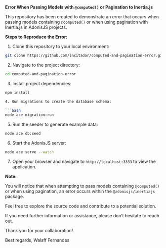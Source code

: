 **Error When Passing Models with `@computed()` or Pagination to Inertia.js**

This repository has been created to demonstrate an error that occurs when passing models containing `@computed()` or when using pagination with Inertia.js in AdonisJS projects.

**Steps to Reproduce the Error:**

1. Clone this repository to your local environment:

```bash
git clone https://github.com/lncitador/computed-and-pagination-error.git
```

2. Navigate to the project directory:

```bash
cd computed-and-pagination-error
```

3. Install project dependencies:

```bash
npm install

4. Run migrations to create the database schema:

```bash
node ace migration:run
```

5. Run the seeder to generate example data:

```bash
node ace db:seed
```

6. Start the AdonisJS server:

```bash
node ace serve --watch
```

7. Open your browser and navigate to `http://localhost:3333` to view the application.

**Note:**

You will notice that when attempting to pass models containing `@computed()` or when using pagination, an error occurs within the `@adonisjs/inertiajs` package.

Feel free to explore the source code and contribute to a potential solution.

If you need further information or assistance, please don't hesitate to reach out.

Thank you for your collaboration!

Best regards,
Walaff Fernandes
